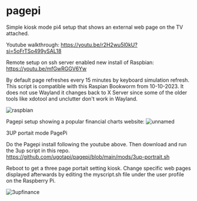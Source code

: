 # pagepi
Simple kiosk mode pi4 setup that shows an external web page on the TV attached.

Youtube walkthrough:
https://youtu.be/r2H2wu5l0kU?si=5oFrTSo499ySAL18

Remote setup on ssh server enabled new install of Raspbian: https://youtu.be/mfGwRGGV6Yw

By default page refreshes every 15 minutes by keyboard simulation refresh. This script is compatible with this Raspian Bookworm from 10-10-2023. It does not use Wayland it changes back to X Server since some of the older tools like xdotool and unclutter don't work in Wayland. 

![raspbian](https://github.com/ugotapi/pagepi/assets/14945441/18d62fa5-5132-43a4-8662-9e30eba4d8ce)


Pagepi setup showing a popular financial charts website:
![unnamed](https://github.com/ugotapi/pagepi/assets/14945441/8a75fcaf-559f-4726-9a78-fe416704bafa)


3UP portait mode PagePi


Do the Pagepi install following the youtube above. Then download and run the 3up script in this repo.
https://github.com/ugotapi/pagepi/blob/main/mods/3up-portrait.sh


Reboot to get a three page portait setting kiosk. Change specific web pages displayed afterwards by editing the myscript.sh file under the user profile on the Raspberry Pi. 


![3upfinance](https://github.com/ugotapi/pagepi/assets/14945441/d506c11a-37b2-4748-8c5a-949511fb5a2f)




